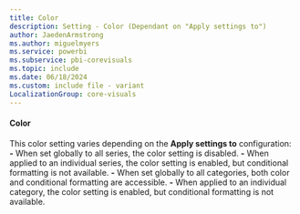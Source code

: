 ```yaml
---
title: Color
description: Setting - Color (Dependant on "Apply settings to")
author: JaedenArmstrong
ms.author: miguelmyers
ms.service: powerbi
ms.subservice: pbi-corevisuals
ms.topic: include
ms.date: 06/18/2024
ms.custom: include file - variant
LocalizationGroup: core-visuals
---
```

#### Color

This color setting varies depending on the **Apply settings to** configuration:
**-** When set globally to all series, the color setting is disabled.
**-** When applied to an individual series, the color setting is enabled, but conditional formatting is not available.
**-** When set globally to all categories, both color and conditional formatting are accessible.
**-** When applied to an individual category, the color setting is enabled, but conditional formatting is not available.
